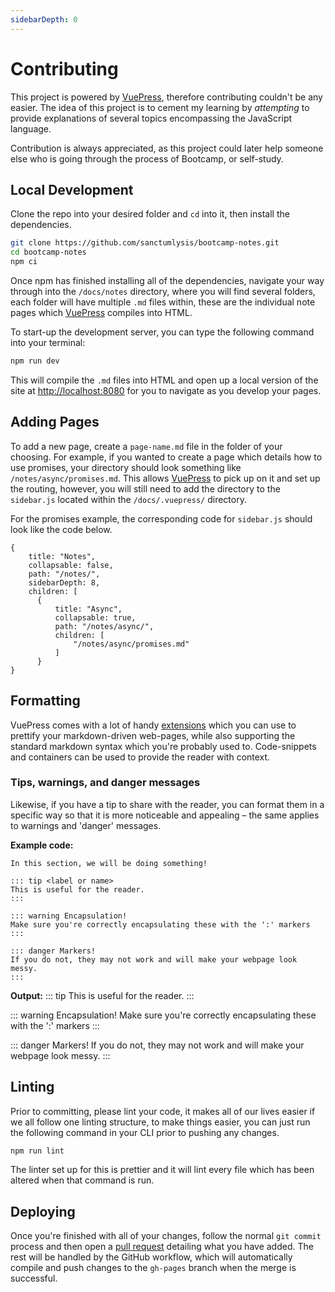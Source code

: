 ```yaml
---
sidebarDepth: 0
---
```


# Contributing

This project is powered by [VuePress](https://vuepress.vuejs.org/guide/), therefore contributing couldn't be any easier. The idea of this project is to cement my learning by _attempting_ to provide explanations of several topics encompassing the JavaScript language.

Contribution is always appreciated, as this project could later help someone else who is going through the process of Bootcamp, or self-study.

## Local Development

Clone the repo into your desired folder and `cd` into it, then install the dependencies.

```bash
git clone https://github.com/sanctumlysis/bootcamp-notes.git
cd bootcamp-notes
npm ci
```

Once npm has finished installing all of the dependencies, navigate your way through into the `/docs/notes` directory, where you will find several folders, each folder will have multiple `.md` files within, these are the individual note pages which [VuePress](https://vuepress.vuejs.org/miscellaneous/design-concepts.html) compiles into HTML.

To start-up the development server, you can type the following command into your terminal:

```bash
npm run dev
```

This will compile the `.md` files into HTML and open up a local version of the site at [http://localhost:8080](http://localhost:8080) for you to navigate as you develop your pages.

## Adding Pages

To add a new page, create a `page-name.md` file in the folder of your choosing. For example, if you wanted to create a page which details how to use promises, your directory should look something like `/notes/async/promises.md`. This allows [VuePress](https://vuepress.vuejs.org/theme/default-theme-config.html#sidebar) to pick up on it and set up the routing, however, you will still need to add the directory to the `sidebar.js` located within the `/docs/.vuepress/` directory.

For the promises example, the corresponding code for `sidebar.js` should look like the code below.

```js{8-13}
{
    title: "Notes",
    collapsable: false,
    path: "/notes/",
    sidebarDepth: 8,
    children: [
      {
          title: "Async",
          collapsable: true,
          path: "/notes/async/",
          children: [
              "/notes/async/promises.md"
          ]
      }
}
```

## Formatting

VuePress comes with a lot of handy [extensions](https://vuepress.vuejs.org/guide/markdown.html) which you can use to prettify your markdown-driven web-pages, while also supporting the standard markdown syntax which you're probably used to. Code-snippets and containers can be used to provide the reader with context.

### Tips, warnings, and danger messages

Likewise, if you have a tip to share with the reader, you can format them in a specific way so that it is more noticeable and appealing – the same applies to warnings and 'danger' messages.

**Example code:**

```
In this section, we will be doing something!

::: tip <label or name>
This is useful for the reader.
:::

::: warning Encapsulation!
Make sure you're correctly encapsulating these with the ':' markers
:::

::: danger Markers!
If you do not, they may not work and will make your webpage look messy.
:::
```

**Output:**
::: tip
This is useful for the reader.
:::

::: warning Encapsulation!
Make sure you're correctly encapsulating these with the ':' markers
:::

::: danger Markers!
If you do not, they may not work and will make your webpage look messy.
:::

## Linting

Prior to committing, please lint your code, it makes all of our lives easier if we all follow one linting structure, to make things easier, you can just run the following command in your CLI prior to pushing any changes.

```bash
npm run lint
```

The linter set up for this is prettier and it will lint every file which has been altered when that command is run.

## Deploying

Once you're finished with all of your changes, follow the normal `git commit` process and then open a [pull request](https://github.com/sanctumlysis/bootcamp-notes/pulls) detailing what you have added. The rest will be handled by the GitHub workflow, which will automatically compile and push changes to the `gh-pages` branch when the merge is successful.
